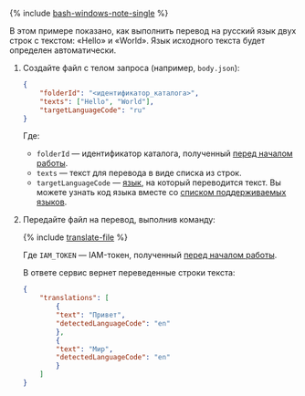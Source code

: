 {% include [bash-windows-note-single](bash-windows-note-single.md) %}

В этом примере показано, как выполнить перевод на русский язык двух строк с текстом: «Hello» и «World». Язык исходного текста будет определен автоматически.

1. Создайте файл с телом запроса (например, `body.json`):

    ```json
    {
        "folderId": "<идентификатор_каталога>",
        "texts": ["Hello", "World"],
        "targetLanguageCode": "ru"
    }
    ```

    Где:

    * `folderId` — идентификатор каталога, полученный [перед началом работы](#before-begin).
    * `texts` — текст для перевода в виде списка из строк.
    * `targetLanguageCode` — [язык](../../translate/concepts/supported-languages.md), на который переводится текст. Вы можете узнать код языка вместе со [списком поддерживаемых языков](../../translate/operations/list.md).

1. Передайте файл на перевод, выполнив команду:

    {% include [translate-file](translate-file.md) %}

    Где `IAM_TOKEN` — IAM-токен, полученный [перед началом работы](#before-begin).

    В ответе сервис вернет переведенные строки текста:
    ```json
    {
        "translations": [
            {
            "text": "Привет",
            "detectedLanguageCode": "en"
            },
            {
            "text": "Мир",
            "detectedLanguageCode": "en"
            }
        ]
    }
    ```